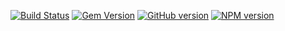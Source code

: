 [![Build Status](https://travis-ci.org/artemave/37-pieces-of-flair.png)](https://travis-ci.org/artemave/37-pieces-of-flair)
[![Gem Version](https://badge.fury.io/rb/37-pieces-of-flair.png)](http://badge.fury.io/rb/37-pieces-of-flair)
[![GitHub version](https://badge.fury.io/gh/artemave%2F37-pieces-of-flair.png)](http://badge.fury.io/gh/artemave%2F37-pieces-of-flair)
[![NPM version](https://badge.fury.io/js/37-pieces-of-flair.png)](http://badge.fury.io/js/37-pieces-of-flair)

